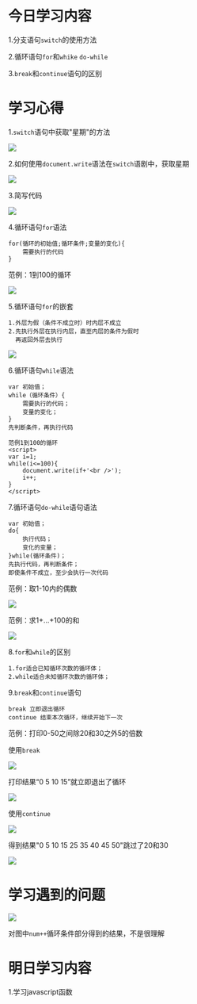 # 今日学习内容

1.分支语句`switch`的使用方法

2.循环语句`for`和`whike` `do-while`

3.`break`和`continue`语句的区别

# 学习心得

1.`switch`语句中获取"星期"的方法

![](https://graph.baidu.com/resource/10125e47feefc2939aef301554727635.jpg)

2.如何使用`document.write`语法在`switch`语剧中，获取星期

![](https://graph.baidu.com/resource/101463ea1390744c3cc5e01554727842.jpg)

3.简写代码

![](https://graph.baidu.com/resource/101ace8203a7cc983c28301554727955.jpg)

4.循环语句`for`语法
 
    for(循环的初始值;循环条件;变量的变化){
        需要执行的代码
    }
  
范例：1到100的循环  
    
![](https://graph.baidu.com/resource/101ee9b113ccb3732043201554728172.jpg)

5.循环语句`for`的嵌套

    1.外层为假（条件不成立时）时内层不成立
    2.先执行外层在执行内层，直至内层的条件为假时
      再返回外层去执行
      
![](https://graph.baidu.com/resource/101c0b1c327c2d9f776eb01554728503.jpg)      

6.循环语句`while`语法

    var 初始值；
    while（循环条件）{
        需要执行的代码；
        变量的变化；
    }
    先判断条件，再执行代码
    
    范例1到100的循环
    <script>
    var i=1;
    while(i<=100){
        document.write(if+'<br />');
        i++;
    }
    </script>
    
7.循环语句`do-while`语句语法

    var 初始值；
    do{
        执行代码；
        变化的变量；
    }while(循环条件)；
    先执行代码，再判断条件；
    即使条件不成立，至少会执行一次代码
    
范例：取1-10内的偶数

![](https://graph.baidu.com/resource/101610f71bd409d385ed301554729480.jpg)

范例：求1+...+100的和

![](https://graph.baidu.com/resource/101def82a1a0638f22a7c01554729565.jpg)

8.`for`和`while`的区别

    1.for适合已知循环次数的循环体；
    2.while适合未知循环次数的循环体；
    
9.`break`和`continue`语句

    break 立即退出循环
    continue 结束本次循环，继续开始下一次
    
 范例：打印0-50之间除20和30之外5的倍数
 
 使用`break`
 
![](https://graph.baidu.com/resource/10101807b6d92b010daf501554730132.jpg)

打印结果“0 5 10 15”就立即退出了循环

![](https://graph.baidu.com/resource/1019927da30b17bae999401554730259.jpg)

使用`continue`

![](https://graph.baidu.com/resource/101884d5704580295ad2401554730423.jpg)

得到结果"0 5 10 15 25 35 40 45 50"跳过了20和30

![](https://graph.baidu.com/resource/101052f2c41038d5a0dbf01554730469.jpg)

# 学习遇到的问题

![](https://graph.baidu.com/resource/101bef7ee1363931dd0e701554730624.jpg)

对图中`num++`循环条件部分得到的结果，不是很理解

# 明日学习内容

1.学习javascript函数